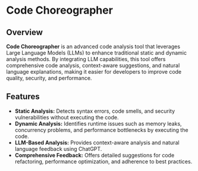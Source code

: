 # Code Choreographer


## Overview

**Code Choreographer** is an advanced code analysis tool that leverages Large Language Models (LLMs) to enhance traditional static and dynamic analysis methods. By integrating LLM capabilities, this tool offers comprehensive code analysis, context-aware suggestions, and natural language explanations, making it easier for developers to improve code quality, security, and performance.

## Features

- **Static Analysis:** Detects syntax errors, code smells, and security vulnerabilities without executing the code.
- **Dynamic Analysis:** Identifies runtime issues such as memory leaks, concurrency problems, and performance bottlenecks by executing the code.
- **LLM-Based Analysis:** Provides context-aware analysis and natural language feedback using ChatGPT.
- **Comprehensive Feedback:** Offers detailed suggestions for code refactoring, performance optimization, and adherence to best practices.
